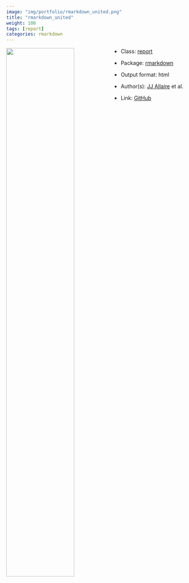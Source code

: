 ```yaml
---
image: "img/portfolio/rmarkdown_united.png"
title: "rmarkdown_united"
weight: 100
tags: [report]
categories: rmarkdown
---
```




<!--more-->

<p><a href="../../img/portfolio/rmarkdown_united.png"><img class = "jf-image-shadow" src="../../img/portfolio/rmarkdown_united.png" width="60%"  align="left"></a></p>

- Class: [report](../../tags/report)
- Package: [rmarkdown](rmarkdown)
- Output format: html

- Author(s): [JJ Allaire](https://github.com/jjallaire) et al.
- Link: [GitHub](https://github.com/rstudio/rmarkdown)


